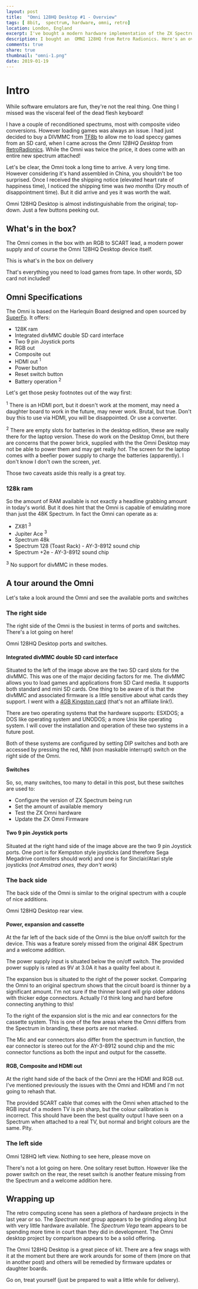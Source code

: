 ```yaml
---
layout: post
title:  "Omni 128HQ Desktop #1 - Overview"
tags: [ 8bit,  spectrum, hardware, omni, retro]
location: London, England
excerpt: I've bought a modern hardware implementation of the ZX Spectrum, the OMNI 128HQ from retro radionics
description: I bought an  OMNI 128HQ from Retro Radionics. Here's an overview of what you get, what it is and why you might want one.
comments: true
share: true
thumbnail: "omni-1.png"
date: 2019-01-19
---
```

# Intro

While software emulators are fun, they're not the real thing. One thing I missed was the visceral feel of the dead flesh keyboard!

I have a couple of reconditioned spectrums, most with composite video conversions. However loading games was always an issue. I had just decided to buy a DIVMMC from [TF8b][2] to allow me to load speccy games from an SD card, when I came across the *Omni 128HQ Desktop* from [RetroRadionics][1]. While the Omni was twice the price, it does come with an entire new spectrum attached!

Let's be clear, the Omni took a long time to arrive. A very long time. However considering it's hand assembled in China, you shouldn't be too surprised. Once I received the shipping notice (elevated heart rate of happiness time), I noticed the shipping time was *two months* (Dry mouth of disappointment time). But it did arrive and yes it was worth the wait.

<div class="dbImg zoom80 centeredImg" data-src="omni-128-desktop/omni_top.png" alt="Picture of the Omni 128HQ Desktop from above." ></div>

<div class="dbCaption">
Omni 128HQ Desktop is almost indistinguishable from the original; top-down. Just a
few buttons peeking out.
</div>

## What's in the box?

The Omni comes in the box with an RGB to SCART lead, a modern power supply and of course the  Omni 128HQ Desktop device itself.

<div class="dbImg zoom80 centeredImg" data-src="omni-128-desktop/boxcontent.png" alt="Picture of the Omni 128HQ Desktop box content including device, power supply and scart cable." ></div>

<div class="dbCaption">
This is what's in the box on delivery
</div>

That's everything you need to load games from tape. In other words, SD card not included!

## Omni Specifications

The Omni is based on the Harlequin Board designed and open sourced by [SuperFo][3]. It offers:

+ 128K ram
+ Integrated divMMC double SD card interface
+ Two 9 pin Joystick ports
+ RGB out
+ Composite out
+ HDMI out <sup>1</sup>
+ Power button
+ Reset switch button
+ Battery operation <sup>2</sup>

Let's get those pesky footnotes out of the way first:

<sup>1</sup> There is an HDMI port, but it doesn't work at the moment, may need a daughter board to
work in the future, may never work. Brutal, but true. Don't buy this to use via HDMI, you
 will be disappointed. Or use a converter.

<sup>2</sup> There are empty slots for batteries in the desktop edition, these are really there for the laptop version. These do work on the Desktop Omni, but there  are concerns that the power brick, supplied with the the Omni Desktop may not be able to power them and may get really *hot*. The screen for the laptop comes with a beefier power supply to charge the batteries (apparently). I don't know I don't own the screen, *yet*.

Those two caveats aside this really is a great toy.

### 128k ram

So the amount of RAM available is not exactly a headline grabbing amount in today's world. But it does hint that the Omni is capable of emulating more than just the 48K Spectrum. In fact the Omni can operate as a:

+ ZX81 <sup>3</sup>
+ Jupiter Ace <sup>3</sup>
+ Spectrum 48k
+ Spectrum 128 (Toast Rack) - AY-3-8912 sound chip
+ Spectrum +2e - AY-3-8912 sound chip

<sup>3</sup> No support for divMMC in these modes.

## A tour around the Omni

Let's take a look around the Omni and see the available ports and switches

### The right side

The right side of the Omni is the busiest in terms of ports and switches. There's a lot going on here!

<div class="dbImg zoom80 centeredImg" data-src="omni-128-desktop/omni_right.png" alt="Picture of the Omni 128HQ Desktop from the right." ></div>

<div class="dbCaption">
Omni 128HQ Desktop ports and switches.
</div>

#### Integrated divMMC double SD card interface

Situated to the left of the image above are the two SD card slots for the divMMC.
This was one of the major deciding factors for me. The divMMC allows you to load  games and applications from SD Card media. It supports both standard and mini SD cards. One thing to be aware of is that the divMMC and associated firmware is a little sensitive about what cards they support. I went with a [4GB Kingston card][4] (that's not an affiliate link!).

There are two operating systems that the hardware supports: ESXDOS; a DOS like operating system and UNODOS; a more Unix like operating system. I will cover the installation and operation of these two systems in a future post.

Both of these systems are configured by setting DIP switches and both are accessed by pressing the red, NMI (non maskable interrupt) switch on the right side of the Omni.

#### Switches

So, so, many switches, too many to detail in this post, but these switches are used to:

+ Configure the version of ZX Spectrum being run
+ Set the amount of available memory
+ Test the ZX Omni hardware
+ Update the ZX Omni Firmware

#### Two 9 pin Joystick ports

Situated at the right hand side of the image above are the two 9 pin Joystick ports.
One port is for Kempston style joysticks (and therefore Sega Megadrive controllers should work) and one is for Sinclair/Atari style joysticks (*not Amstrad ones, they don't work*)

### The back side

The back side of the Omni is similar to the original spectrum with a couple of nice additions.

<div class="dbImg zoom80 centeredImg" data-src="omni-128-desktop/omni_back.png" alt="Picture of the Omni 128HQ Desktop from the right." ></div>

<div class="dbCaption">
Omni 128HQ Desktop rear view.
</div>

#### Power, expansion and cassette

At the far left of the back side of the Omni is the blue on/off switch for the device. This was a feature sorely missed from the original 48K Spectrum and a welcome addition.

The power supply input is situated below the on/off switch. The provided power supply is rated as 9V at 3.0A it has a quality feel about it.

The expansion bus is situated to the right of the power socket. Comparing the Omni to an original spectrum shows that the circuit board is thinner by a significant amount. I'm not sure if the thinner board will  grip older addons with thicker edge connectors. Actually I'd think long and hard before connecting anything to this!

To the right of the expansion slot is the mic and ear connectors for the cassette system. This is one of the few areas where the Omni differs from the Spectrum in branding, these ports are not marked.

The Mic and ear connectors also differ from the spectrum in function, the ear connector is stereo out for the  AY-3-8912 sound chip and the mic connector functions as both the input and output for the cassette.

#### RGB, Composite and HDMI out

At the right hand side of the back of the Omni are the HDMI and RGB out. I've mentioned previously the issues with the Omni and HDMI and I'm not going to rehash that.

The provided  SCART cable that comes with the Omni when attached to the RGB input of a modern TV is pin sharp, but the colour calibration is incorrect. This should have been the best quality output I have seen on a Spectrum when attached to a real TV, but normal and bright colours are the same. Pity.

### The left side

<div class="dbImg zoom80 centeredImg" data-src="omni-128-desktop/omni_left.png" alt="Picture of the Omni 128HQ Desktop from the left." ></div>

<div class="dbCaption">
Omni 128HQ left view. Nothing to see here, please move on
</div>

There's not a lot going on here. One solitary reset button. However like the power switch on the rear, the reset switch is another feature missing from the Spectrum and a welcome addition here.

## Wrapping up

The retro computing scene has seen a plethora of hardware projects in the last year or so. The _Spectrum next_ group appears to be grinding along but with very little hardware available. The _Spectrum Vega_ team appears to be spending more time in court than they did in development. The Omni desktop project by comparison appears to be a solid offering.

The Omni 128HQ Desktop is a great piece of kit. There are a few snags with it at the moment but there are work arounds for some of them (more on that in another post) and others will be remedied by firmware updates or  daughter boards.

Go on, treat yourself (just be prepared to wait a little while for delivery).

[1]: https://retroradionics.co.uk/
[2]: https://www.thefuturewas8bit.com/
[3]: http://trastero.speccy.org/cosas/JL/Superfo-Harlequin-128K/128K-i.html
[4]: https://www.amazon.co.uk/gp/product/B00MZ5T98M/ref=ppx_yo_dt_b_asin_title_o02__o00_s00?ie=UTF8&psc=1
